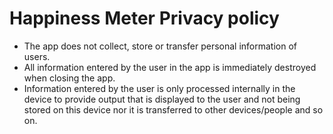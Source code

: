 # Happiness Meter Privacy policy
 - The app does not collect, store or transfer personal information of users.
 - All information entered by the user in the app is immediately destroyed when closing the app.
 - Information entered by the user is only processed internally in the device to provide output that is displayed to the user and not being stored on this device nor it is transferred to other devices/people and so on. 
